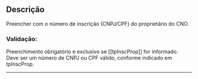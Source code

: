 ## Descrição
Preencher com o número de inscrição (CNPJ/CPF) do proprietário do CNO.
### Validação: 
Preenchimento obrigatório e exclusivo se [[tpInscProp]] for informado. Deve ser um número de CNPJ ou CPF válido, conforme indicado em tpInscProp.

---
